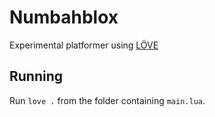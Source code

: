 # Numbahblox

Experimental platformer using [LÖVE](https://love2d.org/)

## Running

Run `love .` from the folder containing `main.lua`.